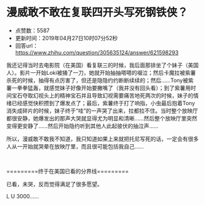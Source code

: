 # 漫威敢不敢在复联四开头写死钢铁侠？
- 点赞数：5587
- 更新时间：2019年04月27日10时07分52秒
- 回答url：https://www.zhihu.com/question/305635124/answer/621598293
<body>
 <p data-pid="ClzvS28g">我还记得当时去电影院（在美国）看复联三的时候，我后面那排坐了个妹子（美国人）。影片一开始Loki被捅了一刀，她就开始抽抽嗒嗒的啜泣；然后卡魔拉被紫薯杀死的时候，抽得有点厉害了，但还是隐隐约约断断续续的；然后……Tony被紫薯一拳拳猛轰，就感觉妹子好像开始要撇嘴了（我并没有回头看）；到了紫薯用时间宝石夺取幻视头上的精神宝石并且导致幻视需要痛苦地死两次的时候，妹子的情绪已经感觉快积攒到了爆发点了；最后，紫薯终于打了响指，小虫最后抱着Tony消失成碎片的时候，妹子终于“哇”的一声哭了出来，拉都拉不住。当时整个放映厅都很安静，她爆发出的那声大哭就显得尤为明显和清晰……然后整个放映厅里突然变得更安静了……然后开始隐约听到其他人此起彼伏的抽泣声……</p>
 <p data-pid="0DMw6wNx">所以，漫威敢不敢我不知道，我只知道如果上来就把托尼写死的话，一定会有很多人从一开始就哭晕在放映厅里，而且很可能包括我自己……</p>
 <p class="ztext-empty-paragraph"><br></p>
 <p data-pid="0Oc1I_HB">=========终于在美国已看的分界线=========</p>
 <p data-pid="k4ai70Q7">已看，未哭，反而觉得满足了很多愿望。</p>
 <p data-pid="hnGUJ-sl">L U 3000……</p>
</body>